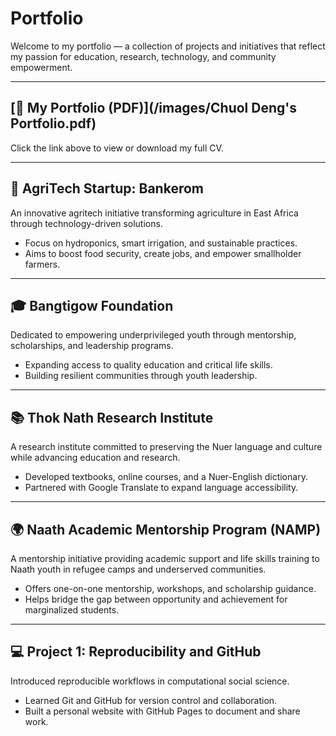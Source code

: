 # Portfolio  

Welcome to my portfolio — a collection of projects and initiatives that reflect my passion for education, research, technology, and community empowerment.  

---

## [📄 My Portfolio (PDF)](/images/Chuol Deng's Portfolio.pdf)

Click the link above to view or download my full CV.  

---

## 🌱 AgriTech Startup: Bankerom  
An innovative agritech initiative transforming agriculture in East Africa through technology-driven solutions.  
- Focus on hydroponics, smart irrigation, and sustainable practices.  
- Aims to boost food security, create jobs, and empower smallholder farmers.  

---

## 🎓 Bangtigow Foundation  
Dedicated to empowering underprivileged youth through mentorship, scholarships, and leadership programs.  
- Expanding access to quality education and critical life skills.  
- Building resilient communities through youth leadership.  

---

## 📚 Thok Nath Research Institute  
A research institute committed to preserving the Nuer language and culture while advancing education and research.  
- Developed textbooks, online courses, and a Nuer-English dictionary.  
- Partnered with Google Translate to expand language accessibility.  

---

## 🌍 Naath Academic Mentorship Program (NAMP)  
A mentorship initiative providing academic support and life skills training to Naath youth in refugee camps and underserved communities.  
- Offers one-on-one mentorship, workshops, and scholarship guidance.  
- Helps bridge the gap between opportunity and achievement for marginalized students.  

---

## 💻 Project 1: Reproducibility and GitHub  
Introduced reproducible workflows in computational social science.  
- Learned Git and GitHub for version control and collaboration.  
- Built a personal website with GitHub Pages to document and share work.  

